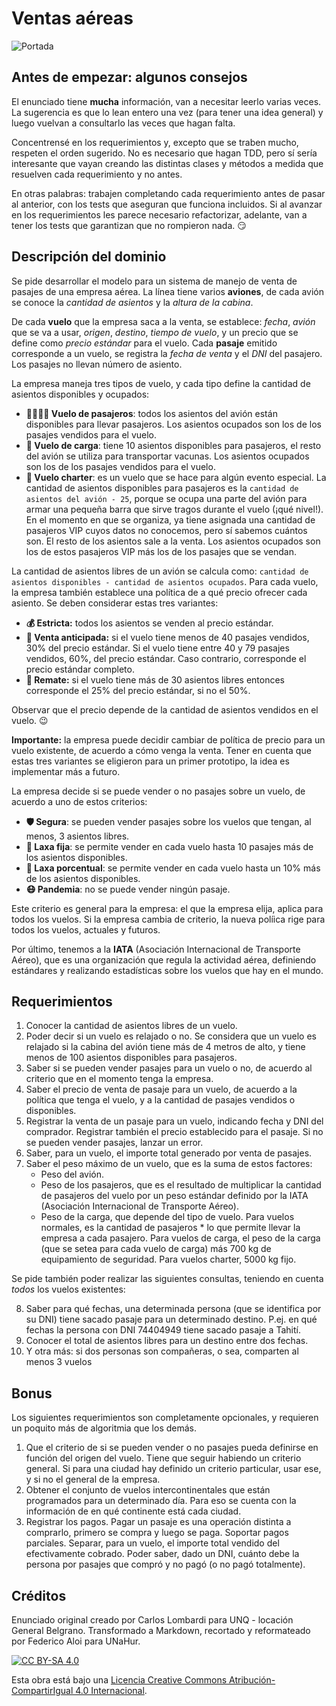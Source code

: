 # Ventas aéreas 

![Portada](assets/portada.jpg)

## Antes de empezar: algunos consejos

El enunciado tiene **mucha** información, van a necesitar leerlo varias veces. La sugerencia es que lo lean entero una vez (para tener una idea general) y luego vuelvan a consultarlo las veces que hagan falta.

Concentrensé en los requerimientos y, excepto que se traben mucho, respeten el orden sugerido. No es necesario que hagan TDD, pero sí sería interesante que vayan creando las distintas clases y métodos a medida que resuelven cada requerimiento y no antes. 

En otras palabras: trabajen completando cada requerimiento antes de pasar al anterior, con los tests que aseguran que funciona incluidos. Si al avanzar en los requerimientos les parece necesario refactorizar, adelante, van a tener los tests que garantizan que no rompieron nada. :smirk: 

## Descripción del dominio

Se pide desarrollar el modelo para un sistema de manejo de venta de pasajes de una empresa aérea. La línea tiene varios **aviones**, de cada avión se conoce la _cantidad de asientos_ y la _altura de la cabina_. 

De cada **vuelo** que la empresa saca a la venta, se establece: _fecha_, _avión_ que se va a usar, _origen_, _destino_, _tiempo de vuelo_, y un precio que se define como _precio estándar_ para el vuelo. Cada **pasaje** emitido corresponde a un vuelo, se registra la _fecha de venta_ y el _DNI_ del pasajero. Los pasajes no llevan número de asiento.

La empresa maneja tres tipos de vuelo, y cada tipo define la cantidad de asientos disponibles y ocupados:

* **:family_woman_woman_boy_boy: Vuelo de pasajeros**: todos los asientos del avión están disponibles para llevar pasajeros. Los asientos ocupados son los de los pasajes vendidos para el vuelo.
* **:syringe: Vuelo de carga**: tiene 10 asientos disponibles para pasajeros, el resto del avión se utiliza para transportar vacunas. Los asientos ocupados son los de los pasajes vendidos para el vuelo.
* **:tropical_drink: Vuelo charter**: es un vuelo que se hace para algún evento especial. La cantidad de asientos disponibles para pasajeros es la `cantidad de asientos del avión - 25`, porque se ocupa una parte del avión para armar una pequeña barra que sirve tragos durante el vuelo (¡qué nivel!). En el momento en que se organiza, ya tiene asignada una cantidad de pasajeros VIP cuyos datos no conocemos, pero sí sabemos cuántos son. El resto de los asientos sale a la venta. Los asientos ocupados son los de estos pasajeros VIP más los de los pasajes que se vendan.

La cantidad de asientos libres de un avión se calcula como: `cantidad de asientos disponibles - cantidad de asientos ocupados`.
Para cada vuelo, la empresa también establece una política de a qué precio ofrecer cada asiento. Se deben considerar estas tres variantes:

* **:moneybag: Estricta:** todos los asientos se venden al precio estándar.
* **:incoming_envelope: Venta anticipada:** si el vuelo tiene menos de 40 pasajes vendidos, 30% del precio estándar. Si el vuelo tiene entre 40 y 79 pasajes vendidos, 60%, del precio estándar. Caso contrario, corresponde el precio estándar completo.
* **:mega: Remate:** si el vuelo tiene más de 30 asientos libres entonces corresponde el 25% del precio estándar, si no el 50%.

Observar que el precio depende de la cantidad de asientos vendidos en el vuelo. :wink:

**Importante:** la empresa puede decidir cambiar de política de precio para un vuelo existente, de acuerdo a cómo venga la venta. Tener en cuenta que estas tres variantes se eligieron para un primer prototipo, la idea es implementar más a futuro.

La empresa decide si se puede vender o no pasajes sobre un vuelo, de acuerdo a uno de estos criterios:
* **:shield: Segura**: se pueden vender pasajes sobre los vuelos que tengan, al menos, 3 asientos libres.
* **:money_mouth_face: Laxa fija**: se permite vender en cada vuelo hasta 10 pasajes más de los asientos disponibles.
* **:100: Laxa porcentual**: se permite vender en cada vuelo hasta un 10% más de los asientos disponibles.
* **:mask: Pandemia**: no se puede vender ningún pasaje.

Este criterio es general para la empresa: el que la empresa elija, aplica para todos los vuelos. Si la empresa cambia de criterio, la nueva políica rige para todos los vuelos, actuales y futuros.

Por último, tenemos a la **IATA** (Asociación Internacional de Transporte Aéreo), que es una organización que regula la actividad aérea, definiendo estándares y realizando estadísticas sobre los vuelos que hay en el mundo. 

## Requerimientos

1. Conocer la cantidad de asientos libres de un vuelo.
2. Poder decir si un vuelo es relajado o no. Se considera que un vuelo es relajado si la cabina del avión tiene más de 4 metros de alto, y tiene menos de 100 asientos disponibles para pasajeros.
3. Saber si se pueden vender pasajes para un vuelo o no, de acuerdo al criterio que en el momento tenga la empresa.
4. Saber el precio de venta de pasaje para un vuelo, de acuerdo a la política que tenga el vuelo, y a la cantidad de pasajes vendidos o disponibles.
5. Registrar la venta de un pasaje para un vuelo, indicando fecha y DNI del comprador. Registrar también el precio establecido para el pasaje. Si no se pueden vender pasajes, lanzar un error.
6. Saber, para un vuelo, el importe total generado por venta de pasajes.
7. Saber el peso máximo de un vuelo, que es la suma de estos factores:
   * Peso del avión.  
   * Peso de los pasajeros, que es el resultado de multiplicar la cantidad de pasajeros del vuelo por un peso estándar definido por la IATA (Asociación Internacional de Transporte Aéreo).
   * Peso de la carga, que depende del tipo de vuelo. Para vuelos normales, es la cantidad de pasajeros * lo que permite llevar la empresa a cada pasajero. Para vuelos de carga, el peso de la carga (que se setea para cada vuelo de carga) más 700 kg de equipamiento de seguridad. Para vuelos charter, 5000 kg fijo.

Se pide también poder realizar las siguientes consultas, teniendo en cuenta _todos_ los vuelos existentes:

8. Saber para qué fechas, una determinada persona (que se identifica por su DNI) tiene sacado pasaje para un determinado destino. P.ej. en qué fechas la persona con DNI 74404949 tiene sacado pasaje a Tahití.
9. Conocer el total de asientos libres para un destino entre dos fechas.
10. Y otra más: si dos personas son compañeras, o sea, comparten al menos 3 vuelos

## Bonus

Los siguientes requerimientos son completamente opcionales, y requieren un poquito más de algoritmia que los demás.

1. Que el criterio de si se pueden vender o no pasajes pueda definirse en función del origen del vuelo. Tiene que seguir habiendo un criterio general. Si para una ciudad hay definido un criterio particular, usar ese, y si no el general de la empresa.
1. Obtener el conjunto de vuelos intercontinentales que están programados para un determinado día. Para eso se cuenta con la información de en qué continente está cada ciudad.
1. Registrar los pagos. Pagar un pasaje es una operación distinta a comprarlo, primero se compra y luego se paga. Soportar pagos parciales. Separar, para un vuelo, el importe total vendido del efectivamente cobrado. Poder saber, dado un DNI, cuánto debe la persona por pasajes que compró y no pagó (o no pagó totalmente).

## Créditos

Enunciado original creado por Carlos Lombardi para UNQ - locación General Belgrano. Transformado a Markdown, recortado y reformateado por Federico Aloi para UNaHur.

[![CC BY-SA 4.0][cc-by-sa-image]][cc-by-sa]

Esta obra está bajo una [Licencia Creative Commons Atribución-CompartirIgual 4.0 Internacional][cc-by-sa].

[cc-by-sa]: https://creativecommons.org/licenses/by-sa/4.0/deed.es
[cc-by-sa-image]: https://licensebuttons.net/l/by-sa/4.0/88x31.png
